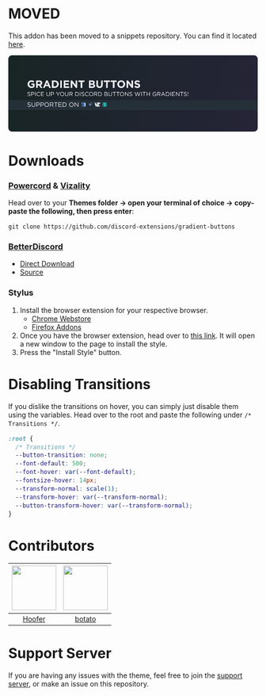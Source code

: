 # MOVED
This addon has been moved to a snippets repository. You can find it located [here](https://github.com/discord-extensions/snippets/tree/main/gradient-buttons).

<img src="./assets/banner.png">

# Downloads
### **[Powercord](https://powercord.dev/) & [Vizality](https://vizality.com/)**
Head over to your **Themes folder -> open your terminal of choice -> copy-paste the following, then press enter**:
```
git clone https://github.com/discord-extensions/gradient-buttons
```

### **[BetterDiscord](https://betterdiscord.app/)**
- [Direct Download](https://github.com/discord-extensions/gradient-buttons/releases/download/bd-download/gradient-buttons.theme.css)
- [Source](https://discord-extensions.github.io/gradient-buttons/src/source.css)

### **Stylus**
1. Install the browser extension for your respective browser.
    - [Chrome Webstore](https://chrome.google.com/webstore/detail/stylus/clngdbkpkpeebahjckkjfobafhncgmne)
    - [Firefox Addons](https://addons.mozilla.org/en-US/firefox/addon/styl-us/)
2. Once you have the browser extension, head over to [this link](https://github.com/discord-extensions/gradient-buttons/raw/main/clients/bd/gradient-buttons.user.css). It will open a new window to the page to install the style.
3. Press the "Install Style" button.

# Disabling Transitions
If you dislike the transitions on hover, you can simply just disable them using the variables. Head over to the root and paste the following under `/* Transitions */`.
```css
:root {
  /* Transitions */
  --button-transition: none;
  --font-default: 500;
  --font-hover: var(--font-default);
  --fontsize-hover: 14px;
  --transform-normal: scale(1);
  --transform-hover: var(--transform-normal);
  --button-transform-hover: var(--transform-normal);
}
```

# Contributors
|<a href="https://github.com/HooferDevelops"><img src="https://avatars.githubusercontent.com/u/60201971?v=4" width="90px" height="90px"></a>|<a href="https://github.com/bototo2"><img src="https://avatars.githubusercontent.com/u/70232113?v=4" width="90px" height="90px"></a>|
|:-:|:-:|
|[Hoofer](https://github.com/HooferDevelops)|[botato](https://github.com/bototo2)|

# Support Server
If you are having any issues with the theme, feel free to join the [support server](https://discord.gg/vYdXbEzqDs), or make an issue on this repository.